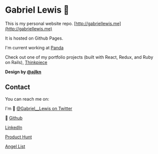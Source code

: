 # Gabriel Lewis 🦆

This is my personal website repo. [http://gabriellewis.me](http://gabriellewis.me)

It is hosted on Github Pages.

I'm current working at [Panda](http://panda.af)

Check out one of my portfolio projects (built with React, Redux, and Ruby on Rails), [Thinkpiece](http://thinkpiece.space)

**Design by [@ajlkn](https://aj.lkn.io/)**

## Contact

You can reach me on:

I'm 🐤 [@Gabriel__Lewis on Twitter](https://www.twitter.com/@gabriel__lewis)

🐙 [Github](https://www.github.com/gabriel-lewis)

[LinkedIn](https://www.linkedin.com/in/gabriellewis0)

[Product Hunt](https://www.producthunt.com/@gabriel__lewis)

[Angel List](https://angel.co/gabriel-lewis)
